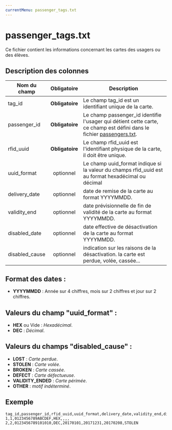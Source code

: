 ```yaml
---
currentMenu: passenger_tags.txt
---
```


# passenger_tags.txt

Ce fichier contient les informations concernant les cartes des usagers ou des élèves.

## Description des colonnes

| Nom du champ          |  Obligatoire    |  Description |
|------------------------|:------------:|----------|
| tag_id                 | **Obligatoire** |  Le champ tag_id est un identifiant unique de la carte. |
| passenger_id           | **Obligatoire** |  Le champ passenger_id identifie l'usager qui détient cette carte, ce champ est défini dans le fichier [passengers.txt](passengers.txt.html). |
| rfid_uuid              | **Obligatoire** |  Le champ rfid_uuid est l'identifiant physique de la carte, il doit être unique. |
| uuid_format            | optionnel       |  Le champ uuid_format indique si la valeur du champs rfid_uuid est au format hexadécimal ou décimal|
| delivery_date          | optionnel       |  date de remise de la carte au format YYYYMMDD.|
| validity_end           | optionnel       |  date prévisionnelle de fin de validité de la carte au format YYYYMMDD.|
| disabled_date          | optionnel       |  date effective de désactivation de la carte au format YYYYMMDD.|
| disabled_cause         | optionnel       |  indication sur les raisons de la désactivation. la carte est perdue, volée, cassée... |

## Format des dates :
* **YYYYMMDD**           : Année sur 4 chiffres, mois sur 2 chiffres et jour sur 2 chiffres.

## Valeurs du champ "uuid_format" :

* **HEX** ou Vide : *Hexadécimal*.
* **DEC** : *Décimal*.

## Valeurs du champs "disabled_cause" :

* **LOST**           : *Carte perdue*.
* **STOLEN**         : *Carte volée*.
* **BROKEN**         : *Carte cassée*.
* **DEFECT**         : *Carte défectueuse*.
* **VALIDITY_ENDED** : *Carte périmée*.
* **OTHER**          : *motif indéterminé*.

## Exemple
```
tag_id,passenger_id,rfid_uuid,uuid_format,delivery_date,validity_end,disabled_date,disabled_cause
1,1,0123456789ABCDEF,HEX,,,,
2,2,0123456789101010,DEC,20170101,20171231,20170208,STOLEN

```
